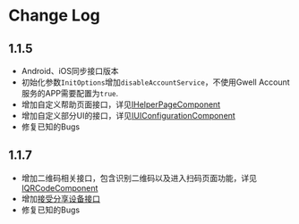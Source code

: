 # Change Log

## 1.1.5
- Android、iOS同步接口版本
- 初始化参数`InitOptions`增加`disableAccountService`，不使用Gwell Account服务的APP需要配置为`true`.
- 增加自定义帮助页面接口，详见[IHelperPageComponent](https://reoqoo.github.io/gwiotapi/api/-g-w-io-t-api/com.gw.gwiotapi.components.cross_platform/-i-helper-page-component/index.html)
- 增加自定义部分UI的接口，详见[IUIConfigurationComponent](https://reoqoo.github.io/gwiotapi/api/-g-w-io-t-api/com.gw.gwiotapi.components.sub/-i-u-i-configuration-component/index.html)
- 修复已知的Bugs


## 1.1.7
- 增加二维码相关接口，包含识别二维码以及进入扫码页面功能，详见[IQRCodeComponent](https://reoqoo.github.io/gwiotapi/api/-g-w-io-t-api/com.gw.gwiotapi.components.cross_platform/-i-q-r-code-component/index.html)
- 增加[接受分享设备接口](https://reoqoo.github.io/gwiotapi/api/-g-w-io-t-api/com.gw.gwiotapi.components.sub/-i-dev-share-component/index.html)
- 修复已知的Bugs